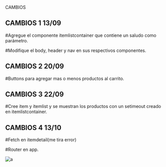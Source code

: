 CAMBIOS

## CAMBIOS 1 13/09

#Agregue el componente itemlistcontainer que contiene un saludo como parámetro.


#Modifique el body, header y nav en sus respectivos componentes.


## CAMBIOS 2 20/09

#Buttons para agregar mas o menos productos al carrito.

## CAMBIOS 3 22/09

#Cree item y itemlist y se muestran los productos con un setimeout creado en itemlistcontainer.

## CAMBIOS 4 13/10 ##

#Fetch en itemdetail(me tira error)


#Router en app.

![a](https://user-images.githubusercontent.com/84024396/137174222-9c3d6795-758c-45a0-a3c0-734e4c7a9aea.png)
